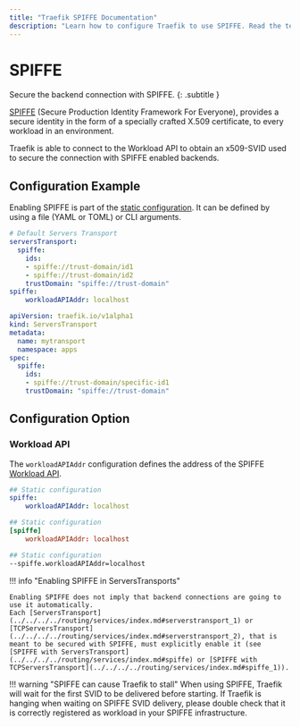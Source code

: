 ```yaml
---
title: "Traefik SPIFFE Documentation"
description: "Learn how to configure Traefik to use SPIFFE. Read the technical documentation."
---
```


# SPIFFE

Secure the backend connection with SPIFFE.
{: .subtitle }

[SPIFFE](https://spiffe.io/docs/latest/spiffe-about/overview/) (Secure Production Identity Framework For Everyone), 
provides a secure identity in the form of a specially crafted X.509 certificate, 
to every workload in an environment.

Traefik is able to connect to the Workload API to obtain an x509-SVID used to secure the connection with SPIFFE enabled backends.

## Configuration Example

Enabling SPIFFE is part of the [static configuration](../../../../getting-started/configuration-overview.md#the-static-configuration).
It can be defined by using a file (YAML or TOML) or CLI arguments.

```yaml tab="File (YAML)"
# Default Servers Transport
serversTransport:
  spiffe:
    ids:
    - spiffe://trust-domain/id1
    - spiffe://trust-domain/id2
    trustDomain: "spiffe://trust-domain"
spiffe:
    workloadAPIAddr: localhost
```

```yaml tab="Override the default Servers Transport"
apiVersion: traefik.io/v1alpha1
kind: ServersTransport
metadata:
  name: mytransport
  namespace: apps
spec:
  spiffe:
    ids:
    - spiffe://trust-domain/specific-id1
    trustDomain: "spiffe://trust-domain"
```

## Configuration Option

### Workload API

The `workloadAPIAddr` configuration defines the address of the SPIFFE [Workload API](https://spiffe.io/docs/latest/spiffe-about/spiffe-concepts/#spiffe-workload-api).

```yaml tab="File (YAML)"
## Static configuration
spiffe:
    workloadAPIAddr: localhost
```

```toml tab="File (TOML)"
## Static configuration
[spiffe]
    workloadAPIAddr: localhost
```

```bash tab="CLI"
## Static configuration
--spiffe.workloadAPIAddr=localhost
```

!!! info "Enabling SPIFFE in ServersTransports"

    Enabling SPIFFE does not imply that backend connections are going to use it automatically.
    Each [ServersTransport](../../../../routing/services/index.md#serverstransport_1) or [TCPServersTransport](../../../../routing/services/index.md#serverstransport_2), that is meant to be secured with SPIFFE, must explicitly enable it (see [SPIFFE with ServersTransport](../../../../routing/services/index.md#spiffe) or [SPIFFE with TCPServersTransport](../../../../routing/services/index.md#spiffe_1)).

!!! warning "SPIFFE can cause Traefik to stall"
    When using SPIFFE,
    Traefik will wait for the first SVID to be delivered before starting.
    If Traefik is hanging when waiting on SPIFFE SVID delivery,
    please double check that it is correctly registered as workload in your SPIFFE infrastructure.

